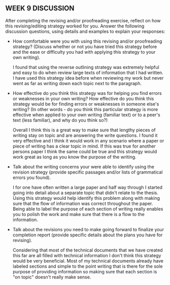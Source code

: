 ## WEEK 9 DISCUSSION

After completing the revising and/or proofreading exercise, reflect on how this revising/editing strategy worked for you. Answer the following discussion questions, using details and examples to explain your responses:

  - How comfortable were you with using this revising and/or proofreading strategy? (Discuss whether or not you have tried this strategy before and the ease or difficulty you had with applying this strategy to your own writing).

    I found that using the reverse outlining strategy was extremely helpful and easy to do when review large texts of information that I had written. I have used this strategy idea before when reviewing my work but never went as far as writing down each topic next to the paragraph.

  - How effective do you think this strategy was for helping you find errors or weaknesses in your own writing? How effective do you think this strategy would be for finding errors or weaknesses in someone else's writing? (In other words - do you think this particular strategy is more effective when applied to your own writing (familiar text) or to a peer's text (less familiar), and why do you think so?)

    Overall I think this is a great way to make sure that lengthy pieces of writing stay on topic and are answering the write questions. I found it very effective and I think it would work in any scenario where a paper or piece of writing has a clear topic in mind. If this was true for another persons paper I think the same could be true and this strategy would work great as long as you know the purpose of the writing.

  - Talk about the writing concerns your were able to identify using the revision strategy (provide specific passages and/or lists of grammatical errors you found).

    I for one have often written a large paper and half way through I started going into detail about a separate topic that didn't relate to the thesis. Using this strategy would help identify this problem along with making sure that the flow of information was correct throughout the paper. Being able to label the purpose of each section of writing really enables you to polish the work and make sure that there is a flow to the information.

  - Talk about the revisions you need to make going forward to finalize your completion report (provide specific details about the plans you have for revising).

    Considering that most of the technical documents that we have created this far are all filled with technical information I don't think this strategy would be very beneficial. Most of my technical documents already have labeled sections and simple to the point writing that is there for the sole purpose of providing information so making sure that each section is "on topic" doesn't really make sense. 
